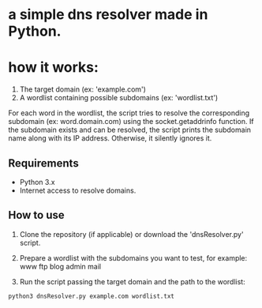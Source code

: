 # a simple dns resolver made in Python.

# how it works:
1. The target domain (ex: 'example.com')
2. A wordlist containing possible subdomains (ex: 'wordlist.txt')

For each word in the wordlist, the script tries to resolve the corresponding subdomain (ex: word.domain.com) using the socket.getaddrinfo function. If the subdomain exists and can be resolved, the script prints the subdomain name along with its IP address. Otherwise, it silently ignores it.

## Requirements

- Python 3.x
- Internet access to resolve domains.

## How to use

1. Clone the repository (if applicable) or download the 'dnsResolver.py' script.

2. Prepare a wordlist with the subdomains you want to test, for example:
www
ftp
blog
admin
mail

3. Run the script passing the target domain and the path to the wordlist:
```bash
python3 dnsResolver.py example.com wordlist.txt
```

